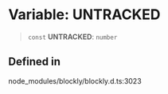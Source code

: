# Variable: UNTRACKED

> `const` **UNTRACKED**: `number`

## Defined in

node_modules/blockly/blockly.d.ts:3023
